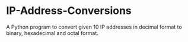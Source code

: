 # IP-Address-Conversions
A Python program to convert given 10 IP addresses in decimal format to binary, hexadecimal and octal format. 
